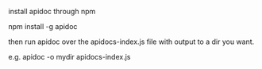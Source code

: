 install apidoc through npm

npm install -g apidoc

then run apidoc over the apidocs-index.js file with output to a dir you want.

e.g.
apidoc -o mydir apidocs-index.js
